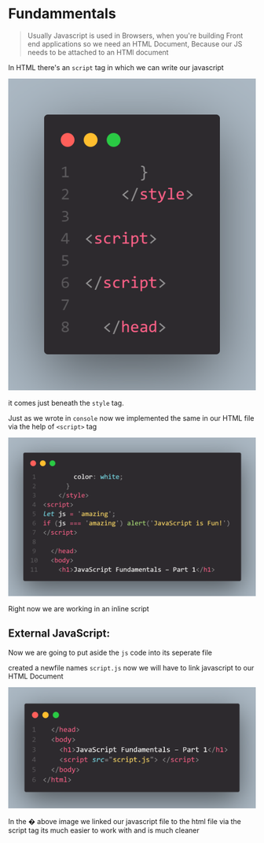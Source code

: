 # Fundammentals

> Usually Javascript is used in Browsers, when you're building Front end applications so we need an HTML Document, Because our JS needs to be attached to an HTMl document


In HTML there's an `script` tag in which we can write our javascript

![js](Images/script-tag.png)

it comes just beneath the `style` tag.


Just as we wrote in `console` now we implemented the same in our HTML file via the help of `<script>` tag

![jsisfun](Images/jsisfun.png)

Right now we are working in an inline script

## External JavaScript:

Now we are going to put aside the `js` code into its seperate file

created a newfile names `script.js`
now we will have to link javascript to our HTML Document


![](Images/link.png)

In the � above image we linked our javascript file to the html file via the script tag
its much easier to work with and is much cleaner
